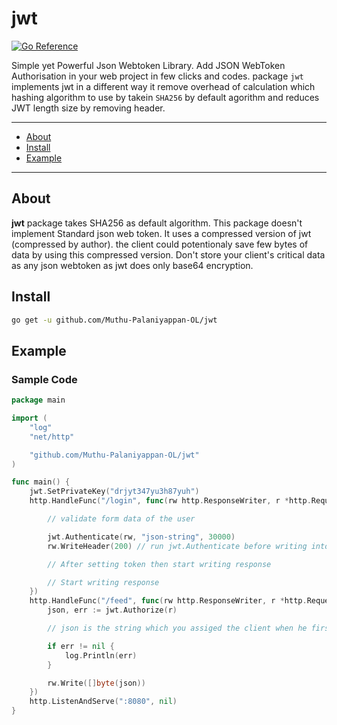 # jwt
[![Go Reference](https://pkg.go.dev/badge/github.com/Muthu-Palaniyappan-OL/jwt.svg)](https://pkg.go.dev/github.com/Muthu-Palaniyappan-OL/jwt)

Simple yet Powerful Json Webtoken Library. Add JSON WebToken Authorisation in your web project in few clicks and codes.  package `jwt` implements jwt in a different way it remove overhead of calculation which hashing algorithm to use by takein `SHA256` by default agorithm and reduces JWT length size by removing header.

---

* [About](#about)
* [Install](#install)
* [Example](#example)

---

## About

__jwt__ package takes SHA256 as default algorithm. This package doesn't implement Standard json web token. It uses a compressed version of jwt (compressed by author). the client could potentionaly save few bytes of data by using this compressed version. Don't store your client's critical data as any json webtoken as jwt does only base64 encryption.

## Install

```sh
go get -u github.com/Muthu-Palaniyappan-OL/jwt
```

## Example

### Sample Code
```go
package main

import (
	"log"
	"net/http"

	"github.com/Muthu-Palaniyappan-OL/jwt"
)

func main() {
	jwt.SetPrivateKey("drjyt347yu3h87yuh")
	http.HandleFunc("/login", func(rw http.ResponseWriter, r *http.Request) {

		// validate form data of the user

		jwt.Authenticate(rw, "json-string", 30000)
		rw.WriteHeader(200) // run jwt.Authenticate before writing into wr.WriteHeader()

		// After setting token then start writing response

		// Start writing response
	})
	http.HandleFunc("/feed", func(rw http.ResponseWriter, r *http.Request) {
		json, err := jwt.Authorize(r)

		// json is the string which you assiged the client when he first used GET /login request

		if err != nil {
			log.Println(err)
		}

		rw.Write([]byte(json))
	})
	http.ListenAndServe(":8080", nil)
}
```

